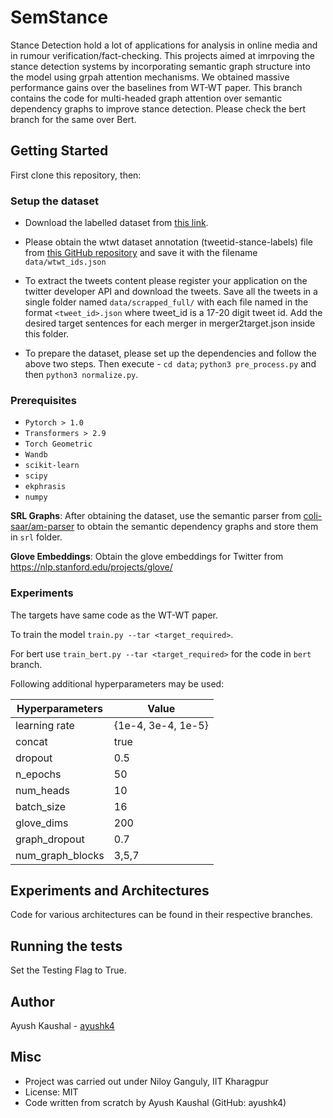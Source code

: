 # SemStance

Stance Detection hold a lot of applications for analysis in online media and in rumour verification/fact-checking. This projects aimed at imrpoving the stance detection systems by incorporating semantic graph structure into the model using grpah attention mechanisms. We obtained massive performance gains over the baselines from WT-WT paper. This branch contains the code for multi-headed graph attention over semantic dependency graphs to improve stance detection. Please check the bert branch for the same over Bert. 

## Getting Started

First clone this repository, then:

### Setup the dataset

- Download the labelled dataset from [this link](https://github.com/cambridge-wtwt/acl2020-wtwt-tweets/blob/master/wtwt_ids.json).

- Please obtain the wtwt dataset annotation (tweetid-stance-labels) file from [this GitHub repository](https://github.com/cambridge-wtwt/acl2020-wtwt-tweets) and save it with the filename `data/wtwt_ids.json`

- To extract the tweets content please register your application on the twitter developer API and download the tweets. Save all the tweets in a single folder named `data/scrapped_full/` with each file named in the format `<tweet_id>.json` where tweet_id is a 17-20 digit tweet id. Add the desired target sentences for each merger in merger2target.json inside this folder.

- To prepare the dataset, please set up the dependencies and follow the above two steps. Then execute - `cd data`; `python3 pre_process.py` and then `python3 normalize.py`.


### Prerequisites

- `Pytorch > 1.0`
- `Transformers > 2.9`
- `Torch Geometric`
- `Wandb`
- `scikit-learn`
- `scipy`
- `ekphrasis`
- `numpy`

**SRL Graphs**: After obtaining the dataset, use the semantic parser from [coli-saar/am-parser](https://github.com/coli-saar/am-parser) to obtain the semantic dependency graphs and store them in `srl` folder.

**Glove Embeddings**: Obtain the glove embeddings for Twitter from https://nlp.stanford.edu/projects/glove/

### Experiments

The targets have same code as the WT-WT paper.

To train the model `train.py --tar <target_required>`.

For bert use `train_bert.py --tar <target_required>` for the code in `bert` branch.

Following additional hyperparameters may be used:

| Hyperparameters  | Value |
| ---------------  | ----- |
| learning rate    | {1e-4, 3e-4, 1e-5}  |
| concat           | true  |
| dropout          | 0.5   |
| n_epochs         | 50    |
| num_heads        | 10    |
| batch_size       | 16    |
| glove_dims       | 200   |
| graph_dropout    | 0.7   |
| num_graph_blocks | 3,5,7 |

## Experiments and Architectures

Code for various architectures can be found in their respective branches.

## Running the tests

Set the Testing Flag to True.

## Author

Ayush Kaushal - [ayushk4](https://github.com/Ayushk4)

## Misc

- Project was carried out under Niloy Ganguly, IIT Kharagpur
- License: MIT
- Code written from scratch by Ayush Kaushal (GitHub: ayushk4)

